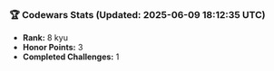 ### 🏆 Codewars Stats (Updated: 2025-06-09 18:12:35 UTC)

- **Rank:** 8 kyu
- **Honor Points:** 3
- **Completed Challenges:** 1
